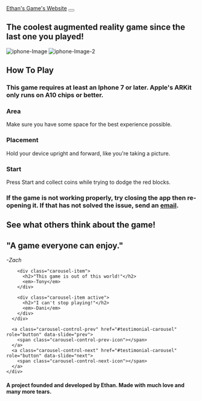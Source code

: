 
<html lang="en" dir="ltr">


<body>
    <meta charset="utf-8">
  <title>Ethan's Game's Website</title>
  <link href="https://cdn.jsdelivr.net/npm/bootstrap@5.0.2/dist/css/bootstrap.min.css" rel="stylesheet" integrity="sha384-EVSTQN3/azprG1Anm3QDgpJLIm9Nao0Yz1ztcQTwFspd3yD65VohhpuuCOmLASjC" crossorigin="anonymous">
  <link rel="stylesheet" href="styles.css">
  <script src="https://kit.fontawesome.com/c954086212.js" crossorigin="anonymous"></script>
  <script src="https://code.jquery.com/jquery-3.4.1.slim.min.js" integrity="sha384-J6qa4849blE2+poT4WnyKhv5vZF5SrPo0iEjwBvKU7imGFAV0wwj1yYfoRSJoZ+n" crossorigin="anonymous"></script>
  <script src="https://cdn.jsdelivr.net/npm/popper.js@1.16.0/dist/umd/popper.min.js" integrity="sha384-Q6E9RHvbIyZFJoft+2mJbHaEWldlvI9IOYy5n3zV9zzTtmI3UksdQRVvoxMfooAo" crossorigin="anonymous"></script>
  <script src="https://stackpath.bootstrapcdn.com/bootstrap/4.4.1/js/bootstrap.min.js" integrity="sha384-wfSDF2E50Y2D1uUdj0O3uMBJnjuUD4Ih7YwaYd1iqfktj0Uod8GCExl3Og8ifwB6" crossorigin="anonymous"></script>  <section class="title">
    <div class="container-fluid">
      <nav class="navbar navbar-expand-lg navbar-dark">
        <a class="navbar-brand" href="">Ethan's Game's Website</a>
        <button class="navbar-toggler" type="button" data-bs-toggle="collapse" data-bs-target="#navbarTogglerDemo02" aria-controls="navbarTogglerDemo02" aria-expanded="false" aria-label="Toggle navigation">
          <span class="navbar-toggler-icon"></span>
        </button>
        <div class="collapse navbar-collapse" id="navbarTogglerDemo02">
          <ul class="navbar-nav ms-auto">
        </div>
      </nav>
      <div class="row">
        <div class="col-lg-6">
          <h1>The coolest augmented reality game since the last one you played!</h1>
        </div>
        <div class="col-lg-6">
          <img class="img" src="images/gameImage.png" alt="iphone-Image">
          <img class="img" src="images/iphoneImage2.png" alt="iphone-Image-2"
        </div>
      </div>
    </div>
  </section>

  <section class="app-info">
    <h1 class="HowToPlay">How To Play</h1>
    <h3 class="disclaimer">This game requires at least an Iphone 7 or later. Apple's ARKit only runs on A10 chips or better.</h3>
    <div class="row">
      <div class="feature-box col-lg-4">
        <h3>Area</h3>
        <p>Make sure you have some space for the best experience possible.</p>
      </div>
      <div class="feature-box col-lg-4">
        <h3>Placement</h3>
        <p>Hold your device upright and forward, like you're taking a picture.</p>
      </div>
      <div class="feature-box col-lg-4">
        <h3>Start</h3>
        <p>Press Start and collect coins while trying to dodge the red blocks.</p>
      </div>
    </div>
    <div>
      <h3 class="help">If the game is not working properly, try closing the app then re-opening it. If that has not solved the issue, send an <a href="contact.html">email</a>.</h3>
    </div>
  </section>

  <section class="reviews">
    <h1 class="reviewsTitle">See what others think about the game!</h1>
    <div id="testimonial-carousel" class="carousel slide" date-bs-ride="carousel">
      <div class="carousel-inner">
        <div class="carousel-item">
          <h2>"A game everyone can enjoy."</h2>
          <em>-Zach</em>
        </div>

        <div class="carousel-item">
          <h2>"This game is out of this world!"</h2>
          <em>-Tony</em>
        </div>

        <div class="carousel-item active">
          <h2>"I can't stop playing!"</h2>
          <em>-Dani</em>
        </div>
      </div>

      <a class="carousel-control-prev" href="#testimonial-carousel" role="button" data-slide="prev">
        <span class="carousel-control-prev-icon"></span>
      </a>
      <a class="carousel-control-next" href="#testimonial-carousel" role="button" data-slide="next">
        <span class="carousel-control-next-icon"></span>
      </a>
    </div>


  </section>

  <section class="index">
    <div class="row">
    </div>
    <h4 class="ending">A project founded and developed by Ethan. Made with much love and many more tears.</h4>
  </section>

</body>

</html>
